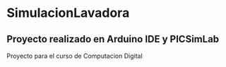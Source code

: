# SimulacionLavadora
## Proyecto realizado en Arduino IDE y PICSimLab
Proyecto para el curso de Computacion Digital
